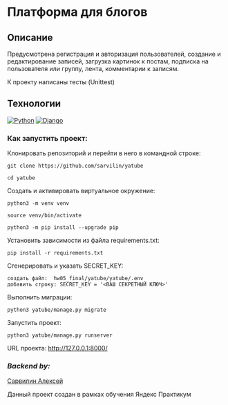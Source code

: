 # Платформа для блогов

## Описание
Предусмотрена регистрация и авторизация пользователей, создание
и редактирование записей, загрузка картинок к постам, подписка
на пользователя или группу, лента, комментарии к записям.

К проекту написаны тесты (Unittest)

## Технологии
[![Python](https://img.shields.io/badge/-Python-464646?style=flat-square&logo=Python)](https://www.python.org/)
[![Django](https://img.shields.io/badge/-Django-464646?style=flat-square&logo=Django)](https://www.djangoproject.com/)

### Как запустить проект:

Клонировать репозиторий и перейти в него в командной строке:
```
git clone https://github.com/sarvilin/yatube
```

```
cd yatube
```

Cоздать и активировать виртуальное окружение:
```
python3 -m venv venv
```
```
source venv/bin/activate
```
```
python3 -m pip install --upgrade pip
```

Установить зависимости из файла requirements.txt:
```
pip install -r requirements.txt
```

Сгенерировать и указать SECRET_KEY:
```
создать файл:  hw05_final/yatube/yatube/.env
добавить строку: SECRET_KEY = '<ВАШ СЕКРЕТНЫЙ КЛЮЧ>'
```

Выполнить миграции:
```
python3 yatube/manage.py migrate
```

Запустить проект:
```
python3 yatube/manage.py runserver
```

URL проекта:  http://127.0.0.1:8000/

### *Backend by:*
[Сарвилин Алексей](https://github.com/sarvilin/yatube)

Данный проект создан в рамках обучения Яндекс Практикум